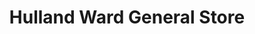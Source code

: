 ---
title: "Hulland Ward General Store"
url: /ashbourne/hulland-ward-general-store/
shop: Lebensmittel
---